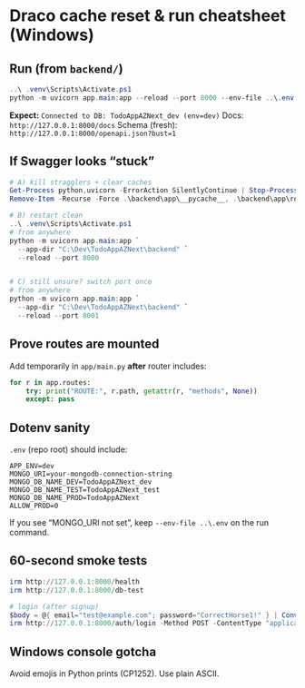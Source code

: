 # Draco cache reset & run cheatsheet (Windows)

## Run (from `backend/`)

```powershell
..\ .venv\Scripts\Activate.ps1
python -m uvicorn app.main:app --reload --port 8000 --env-file ..\.env --reload-dir .
```

**Expect:** `Connected to DB: TodoAppAZNext_dev (env=dev)`
Docs: `http://127.0.0.1:8000/docs`
Schema (fresh): `http://127.0.0.1:8000/openapi.json?bust=1`

## If Swagger looks “stuck”

```powershell
# A) kill stragglers + clear caches
Get-Process python,uvicorn -ErrorAction SilentlyContinue | Stop-Process -Force
Remove-Item -Recurse -Force .\backend\app\__pycache__, .\backend\app\routes\__pycache__, .\backend\app\schemas\__pycache__ -ErrorAction SilentlyContinue

# B) restart clean
..\ .venv\Scripts\Activate.ps1
# from anywhere
python -m uvicorn app.main:app `
  --app-dir "C:\Dev\TodoAppAZNext\backend" `
  --reload --port 8000


# C) still unsure? switch port once
# from anywhere
python -m uvicorn app.main:app `
  --app-dir "C:\Dev\TodoAppAZNext\backend" `
  --reload --port 8001

```

## Prove routes are mounted

Add temporarily in `app/main.py` **after** router includes:

```python
for r in app.routes:
    try: print("ROUTE:", r.path, getattr(r, "methods", None))
    except: pass
```

## Dotenv sanity

`.env` (repo root) should include:

```
APP_ENV=dev
MONGO_URI=your-mongodb-connection-string
MONGO_DB_NAME_DEV=TodoAppAZNext_dev
MONGO_DB_NAME_TEST=TodoAppAZNext_test
MONGO_DB_NAME_PROD=TodoAppAZNext
ALLOW_PROD=0
```

If you see “MONGO_URI not set”, keep `--env-file ..\.env` on the run command.

## 60-second smoke tests

```powershell
irm http://127.0.0.1:8000/health
irm http://127.0.0.1:8000/db-test

# login (after signup)
$body = @{ email="test@example.com"; password="CorrectHorse1!" } | ConvertTo-Json
irm http://127.0.0.1:8000/auth/login -Method POST -ContentType "application/json" -Body $body
```

## Windows console gotcha

Avoid emojis in Python prints (CP1252). Use plain ASCII.

